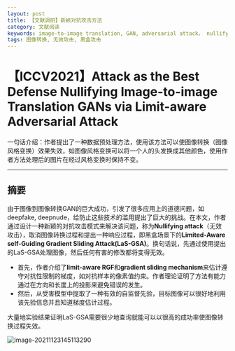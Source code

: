 ```yaml
---
layout: post
title: 【文献调研】新颖对抗攻击方法
category: 文献阅读
keywords: image-to-image translation, GAN, adversarial attack， nullifying attack
tags: 图像转换, 无效攻击, 黑盒攻击
---
```


# 【ICCV2021】Attack as the Best Defense Nullifying Image-to-image Translation GANs via Limit-aware Adversarial Attack

一句话介绍：作者提出了一种数据预处理方法，使用该方法可以使图像转换（图像风格变换）效果失效，如图像风格变换可以将一个人的头发换成其他颜色，使用作者方法处理后的图片在经过风格变换时保持不变。

---

## 摘要

由于图像到图像转换GAN的巨大成功，引发了很多应用上的道德问题，如deepfake, deepnude，给防止这些技术的滥用提出了巨大的挑战。在本文，作者通过设计一种新颖的对抗攻击模式来解决该问题，称为**Nullifying attack**（无效攻击），取消图像转换过程和提出一种响应过程，即黑盒场景下的**Limited-Aware self-Guiding Gradient Sliding Attack(LaS-GSA)**。换句话说，先通过使用提出的LaS-GSA处理图像，然后任何有害的修改都将变得无效。

+ 首先，作者介绍了**limit-aware RGF**和**gradient sliding mechanism**来估计遵守对抗性限制的梯度，如对抗样本的像素值约束。作者理论证明了方法有能力通过在方向和长度上的投影来避免错误的发生。
+ 然后，从受害模型中提取了一种有效的自监督先验，目标图像可以很好地利用该先验信息并且知道梯度估计过程。

大量地实验结果证明LaS-GSA需要很少地查询就能可以以很高的成功率使图像转换过程失效。

![image-20211123145113290](https://gitee.com/freeneuro/PigBed/raw/master/img/image-20211123145113290.png)
